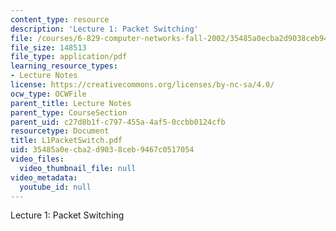 ```yaml
---
content_type: resource
description: 'Lecture 1: Packet Switching'
file: /courses/6-829-computer-networks-fall-2002/35485a0ecba2d9038ceb9467c0517054_L1PacketSwitch.pdf
file_size: 148513
file_type: application/pdf
learning_resource_types:
- Lecture Notes
license: https://creativecommons.org/licenses/by-nc-sa/4.0/
ocw_type: OCWFile
parent_title: Lecture Notes
parent_type: CourseSection
parent_uid: c27d8b1f-c797-455a-4af5-0ccbb0124cfb
resourcetype: Document
title: L1PacketSwitch.pdf
uid: 35485a0e-cba2-d903-8ceb-9467c0517054
video_files:
  video_thumbnail_file: null
video_metadata:
  youtube_id: null
---
```

Lecture 1: Packet Switching